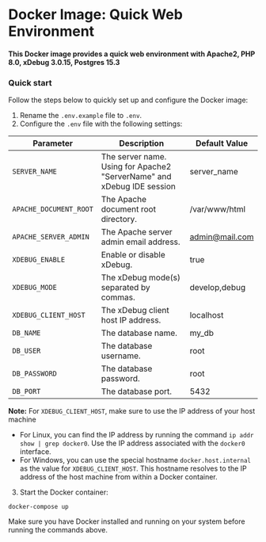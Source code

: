 # Docker Image: Quick Web Environment
#### This Docker image provides a quick web environment with Apache2, PHP 8.0, xDebug 3.0.15, Postgres 15.3
### Quick start
Follow the steps below to quickly set up and configure the Docker image:
1. Rename the `.env.example` file to `.env`.
2. Configure the `.env` file with the following settings:

| Parameter            | Description                               | Default Value |
| -------------------- | ----------------------------------------- | ------------- |
| `SERVER_NAME`        | The server name. Using for Apache2 "ServerName" and xDebug IDE session                           | server_name       |
| `APACHE_DOCUMENT_ROOT` | The Apache document root directory.        | /var/www/html |
| `APACHE_SERVER_ADMIN` | The Apache server admin email address.     | admin@mail.com |
| `XDEBUG_ENABLE`      | Enable or disable xDebug.                  | true          |
| `XDEBUG_MODE`        | The xDebug mode(s) separated by commas.    | develop,debug |
| `XDEBUG_CLIENT_HOST` | The xDebug client host IP address.         | localhost    |
| `DB_NAME`            | The database name.                         | my_db       |
| `DB_USER`            | The database username.                     | root      |
| `DB_PASSWORD`        | The database password.                     | root          |
| `DB_PORT`            | The database port.                         | 5432         |

**Note:** For `XDEBUG_CLIENT_HOST`, make sure to use the IP address of your host machine
- For Linux, you can find the IP address by running the command `ip addr show | grep docker0`. Use the IP address associated with the `docker0` interface.
- For Windows, you can use the special hostname `docker.host.internal` as the value for `XDEBUG_CLIENT_HOST`. This hostname resolves to the IP address of the host machine from within a Docker container.


3. Start the Docker container:
```
docker-compose up
```
Make sure you have Docker installed and running on your system before running the commands above.